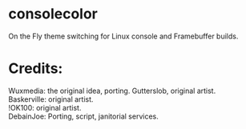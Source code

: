consolecolor
============

On the Fly theme switching for Linux console and Framebuffer builds.

Credits:
===========
Wuxmedia:       the original idea, porting.
Gutterslob,     original artist.  
Baskerville:    original artist.  
!OK100:         original artist.  
DebainJoe:      Porting, script, janitorial services.  
